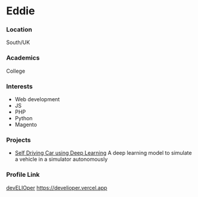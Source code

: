 # Eddie

### Location

South/UK

### Academics

College

### Interests
- Web development
- JS 
- PHP
- Python
- Magento


### Projects

- [Self Driving Car using Deep Learning](https://github.com/lopeselio/Behavioral-Cloning-Udacity--Self-Driving-Car-using-Deep-Learning) A deep learning model to simulate a vehicle in a simulator autonomously


### Profile Link

[devELIOper](https://github.com/lopeselio)
https://develioper.vercel.app